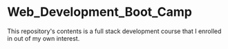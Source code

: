 # Web_Development_Boot_Camp

This repository's contents is a full stack development course that I enrolled in out of my own interest. 
